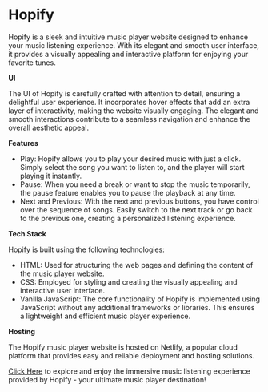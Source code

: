 # Hopify

Hopify is a sleek and intuitive music player website designed to enhance your music listening experience. With its elegant and smooth user interface, it provides a visually appealing and interactive platform for enjoying your favorite tunes.

**UI**  

The UI of Hopify is carefully crafted with attention to detail, ensuring a delightful user experience. It incorporates hover effects that add an extra layer of interactivity, making the website visually engaging. The elegant and smooth interactions contribute to a seamless navigation and enhance the overall aesthetic appeal.

**Features**
- Play: Hopify allows you to play your desired music with just a click. Simply select the song you want to listen to, and the player will start playing it instantly.
- Pause: When you need a break or want to stop the music temporarily, the pause feature enables you to pause the playback at any time.
- Next and Previous: With the next and previous buttons, you have control over the sequence of songs. Easily switch to the next track or go back to the previous one, creating a personalized listening experience.

**Tech Stack**  

Hopify is built using the following technologies:

- HTML: Used for structuring the web pages and defining the content of the music player website.
- CSS: Employed for styling and creating the visually appealing and interactive user interface.
- Vanilla JavaScript: The core functionality of Hopify is implemented using JavaScript without any additional frameworks or libraries. This ensures a lightweight and efficient music player experience.

**Hosting**  

The Hopify music player website is hosted on Netlify, a popular cloud platform that provides easy and reliable deployment and hosting solutions.

[Click Here](https://suraj052musicplayer.netlify.app/) to explore and enjoy the immersive music listening experience provided by Hopify - your ultimate music player destination!
